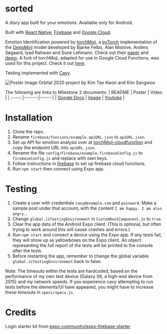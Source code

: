 # sorted

A diary app built for your emotions.
Available only for Android.

Built with [React Native](https://reactnative.dev/), [Firebase](https://firebase.google.com/) and [Google Cloud](https://cloud.google.com/). 

Emotion Identification powered by [torchMoji](https://github.com/huggingface/torchMoji), a [pyTorch](http://pytorch.org/) implementation of the [DeepMoji](https://github.com/bfelbo/DeepMoji) model developed by Bjarke Felbo, Alan Mislove, Anders Søgaard, Iyad Rahwan and Sune Lehmann. Check out their [paper](https://arxiv.org/abs/1708.00524) and [demo](http://deepmoji.mit.edu/).
A fork of torchMoji, adapted for use in Google Cloud Functions, was used for this project. Check it out [here](https://github.com/ktaekwon000/torchMoji-CloudFunction).

Testing implemented with [Cavy](https://cavy.app/).

![Poster Image](https://i.imgur.com/4wZWQDQ.png)
Orbital 2020 project by Kim Tae Kwon and Kim Sangwoo

The following are links to Milestone 2 documents:
| README | Poster | Video |
| :----: |:------:|:-----:|
| [Google Docs](https://docs.google.com/document/d/1pZQDtq6-G5pVYrkst3WwukMJ7f2muJ0UM_hr6ivnZNk/edit?usp=sharing) | [Image](https://i.imgur.com/4wZWQDQ.png) | [Youtube](https://youtu.be/7p5bQNOlbBc) |

# Installation

1. Clone the repo.
1. Rename `firebase/funcions/example.apiURL.json` to `apiURL.json`.
1. Set up API for emotion analysis over at [torchMoji-cloudfunction](https://github.com/ktaekwon000/torchMoji-CloudFunction) and copy the endpoint URL into `apiURL.json`.
1. Rename the file `config/Firebase/example.firebaseConfig.js` to `firebaseConfig.js` and replace with own keys.
1. Follow instructions in [firebase](firebase) to set up firebase cloud functions.
1. Run `npm start` then connect using Expo app.

# Testing

1. Create a user with credentials `cavy@example.com` and `password`. Make a sample post under that account, with the content `I am happy. I am also angry.`.
1. Change `global.isTestingEnvironment` in `CustomRootComponent.js` to `true`.
1. Clear the app data of the Android Expo client. (This is optional, but often trying to work around this will cause crashes and errors.)
1. Run `npm start` and connect a device using the Expo app. If any tests fail, they will show up as yellowboxes on the Expo client. An object representing the full report of the tests will be printed to the console after the tests.
1. Before restarting the app, remember to change the global variable `global.isTestingEnvironment` back to false.

Note: The timeouts within the tests are hardcoded, based on the performance of my own test device (Galaxy S6, a high-end device from 2015) and my network speeds. If you experience cavy attempting to run tests before the elements/UI have appeared, you might have to increase these timeouts in `specs/specs.js`.

# Credits

Login starter kit from [expo-community/expo-firebase-starter](https://github.com/expo-community/expo-firebase-starter)
